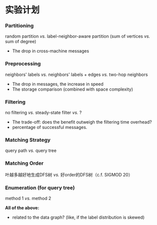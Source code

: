 # 实验计划

### Partitioning

random partition *vs.* label-neighbor-aware partition (sum of vertices *vs.* sum of degree)

- The drop in cross-machine messages

### Preprocessing

neighbors' labels *vs.* neighbors' labels + edges *vs.* two-hop neighbors

- The drop in messages, the increase in speed
- The storage comparison (combined with space complexity)

### Filtering

no filtering *vs.* steady-state filter *vs.* ?

- The trade-off: does the benefit outweigh the filtering time overhead?
- percentage of successful messages.

### Matching Strategy

query path *vs.* query tree

### Matching Order

叶越多越好地生成DFS树 *vs.* 好order的DFS树（c.f. SIGMOD 20）

### Enumeration (for query tree)

method 1 *vs.* method 2



**All of the above:**

- related to the data graph? (like, if the label distribution is skewed)
